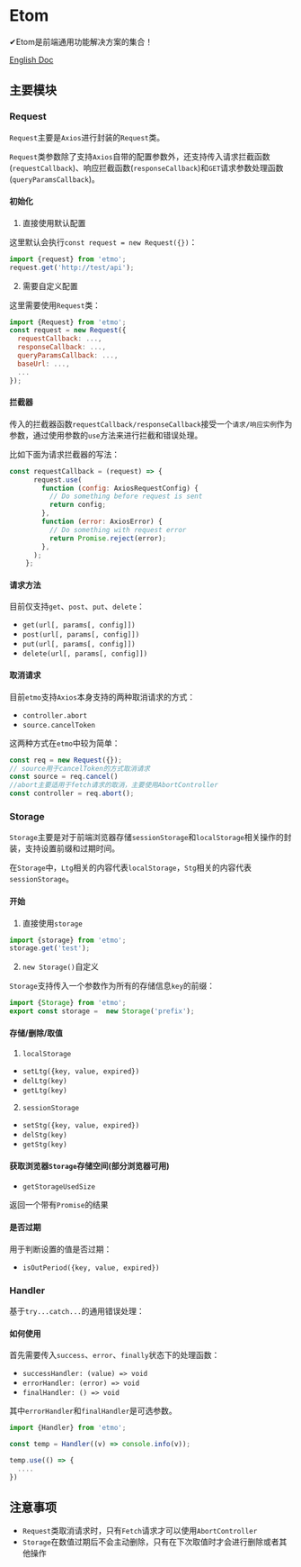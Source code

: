 # Etom

✔Etom是前端通用功能解决方案的集合！

[English Doc](./README.md)

## 主要模块

### Request

`Request`主要是`Axios`进行封装的`Request`类。

`Request`类参数除了支持`Axios`自带的配置参数外，还支持传入请求拦截函数(`requestCallback`)、响应拦截函数(`responseCallback`)和`GET`请求参数处理函数(`queryParamsCallback`)。

#### 初始化

1. 直接使用默认配置

这里默认会执行`const request = new Request({})`：

```js
import {request} from 'etmo';
request.get('http://test/api');
```

2. 需要自定义配置

这里需要使用`Request`类：

```js
import {Request} from 'etmo';
const request = new Request({
  requestCallback: ...,
  responseCallback: ...,
  queryParamsCallback: ...,
  baseUrl: ...,
  ...
});
```

#### 拦截器

传入的拦截器函数`requestCallback/responseCallback`接受一个`请求/响应实例`作为参数，通过使用参数的`use`方法来进行拦截和错误处理。

比如下面为请求拦截器的写法：

```js
const requestCallback = (request) => {
      request.use(
        function (config: AxiosRequestConfig) {
          // Do something before request is sent
          return config;
        },
        function (error: AxiosError) {
          // Do something with request error
          return Promise.reject(error);
        },
      );
    };
```


#### 请求方法

目前仅支持`get`、`post`、`put`、`delete`：

- `get(url[, params[, config]])`
- `post(url[, params[, config]])`
- `put(url[, params[, config]])`
- `delete(url[, params[, config]])`

#### 取消请求

目前`etmo`支持`Axios`本身支持的两种取消请求的方式：

- `controller.abort`
- `source.cancelToken`

这两种方式在`etmo`中较为简单：

```js
const req = new Request({});
// source用于cancelToken的方式取消请求
const source = req.cancel()
//abort主要适用于fetch请求的取消，主要使用AbortController
const controller = req.abort();
```

### Storage

`Storage`主要是对于前端浏览器存储`sessionStorage`和`localStorage`相关操作的封装，支持设置前缀和过期时间。

在`Storage`中，`Ltg`相关的内容代表`localStorage`，`Stg`相关的内容代表`sessionStorage`。

#### 开始

1. 直接使用`storage`

```js
import {storage} from 'etmo';
storage.get('test'); 
```

2. `new Storage()`自定义

`Storage`支持传入一个参数作为所有的存储信息`key`的前缀：

```js
import {Storage} from 'etmo';
export const storage =  new Storage('prefix');
```

#### 存储/删除/取值

1. `localStorage`

- `setLtg({key, value, expired})`
- `delLtg(key)`
- `getLtg(key)`


2. `sessionStorage`

- `setStg({key, value, expired})`
- `delStg(key)`
- `getStg(key)`

#### 获取浏览器`Storage`存储空间(部分浏览器可用)

- `getStorageUsedSize`

返回一个带有`Promise`的结果

#### 是否过期

用于判断设置的值是否过期：

- `isOutPeriod({key, value, expired})`

### Handler

基于`try...catch...`的通用错误处理：

#### 如何使用

首先需要传入`success`、`error`、`finally`状态下的处理函数：

- `successHandler: (value) => void`
- `errorHandler: (error) => void`
- `finalHandler: () => void`

其中`errorHandler`和`finalHandler`是可选参数。

```js
import {Handler} from 'etmo';

const temp = Handler((v) => console.info(v));

temp.use(() => {
  ....
})

```

## 注意事项

- `Request`类取消请求时，只有`Fetch`请求才可以使用`AbortController`
- `Storage`在数值过期后不会主动删除，只有在下次取值时才会进行删除或者其他操作